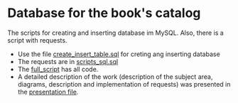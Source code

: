 # Database for the book's catalog 
The scripts for creating and inserting database im MySQL. Also, there is a script with requests.

- Use the file [create_insert_table.sql](https://github.com/OTS0/Book_catalog_database/blob/main/create_insert_table.sql) for creting ang inserting database
- The requests are in [scripts_sql.sql](https://github.com/OTS0/Book_catalog_database/blob/main/scripts_sql.sql)
- The [full_script](https://github.com/OTS0/Book_catalog_database/blob/main/full_script.sql) has all code. 
- A detailed description of the work (description of the subject area, diagrams, description and implementation of requests) was presented in the [presentation file](https://github.com/OTS0/Book_catalog_database/blob/main/%D0%BF%D1%80%D0%B5%D0%B7%D0%B5%D0%BD%D1%82%D0%B0%D1%86%D0%B8%D1%8F.pptx).
